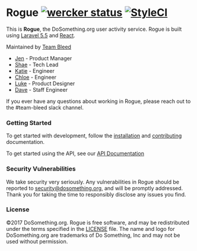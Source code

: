 # Rogue [![wercker status](https://app.wercker.com/status/518aafc1808a35e38f658c849f93630a/s/master "wercker status")](https://app.wercker.com/project/byKey/518aafc1808a35e38f658c849f93630a) [![StyleCI](https://styleci.io/repos/64166359/shield?style=flat-rounded)](https://styleci.io/repos/64166359)

This is **Rogue**, the DoSomething.org user activity service. Rogue is built using [Laravel 5.5](https://laravel.com/docs/5.5) and [React](http://reactjs.com).

Maintained by [Team Bleed](https://github.com/orgs/DoSomething/teams/team-bleed)
- [Jen](https://github.com/ngjo) - Product Manager
- [Shae](https://github.com/sbsmith86) - Tech Lead
- [Katie](https://github.com/katiecrane) - Engineer
- [Chloe](https://github.com/chloealee) - Engineer
- [Luke](https://github.com/lkpttn) - Product Designer
- [Dave](https://github.com/DFurnes) - Staff Engineer

If you ever have any questions about working in Rogue, please reach out to the #team-bleed slack channel.

### Getting Started

To get started with development, follow the [installation](./docs/development/installation.md) and [contributing](./docs/development/installation.md) documentation.

To get started using the API, see our [API Documentation]()

### Security Vulnerabilities

We take security very seriously. Any vulnerabilities in Rogue should be reported to [security@dosomething.org](mailto:security@dosomething.org),
and will be promptly addressed. Thank you for taking the time to responsibly disclose any issues you find.

### License

&copy;2017 DoSomething.org. Rogue is free software, and may be redistributed under the terms specified
in the [LICENSE](https://github.com/DoSomething/rogue/blob/master/LICENSE) file. The name and logo for
DoSomething.org are trademarks of Do Something, Inc and may not be used without permission.
